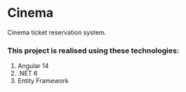 # Cinema
Cinema ticket reservation system. 

### This project is realised using these technologies:
1. Angular 14
2. .NET 6
3. Entity Framework
